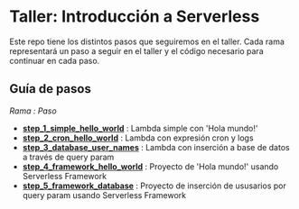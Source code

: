 # Taller: Introducción a Serverless

Este repo tiene los distintos pasos que seguiremos en el taller.
Cada rama representará un paso a seguir en el taller y el código
necesario para continuar en cada paso.

## Guía de pasos

_Rama : Paso_

- **[step_1_simple_hello_world](https://github.com/jotamusik/serverless-intro-workshop/tree/step_1_simple_hello_world)** : Lambda simple con 'Hola mundo!'
- **[step_2_cron_hello_world](https://github.com/jotamusik/serverless-intro-workshop/tree/step_2_cron_hello_world)** : Lambda con expresión cron y logs
- **[step_3_database_user_names](https://github.com/jotamusik/serverless-intro-workshop/tree/step_3_database_user_names)** : Lambda con inserción a base de datos a través de query param
- **[step_4_framework_hello_world](https://github.com/jotamusik/serverless-intro-workshop/tree/step_4_framework_hello_world)** : Proyecto de 'Hola mundo!' usando Serverless Framework
- **[step_5_framework_database](https://github.com/jotamusik/serverless-intro-workshop/tree/step_5_framework_database)** : Proyecto de inserción de ususarios por query param usando Serverless Framework
